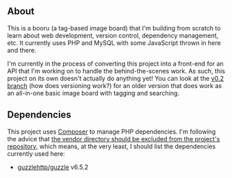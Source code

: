 ## About
This is a booru (a tag-based image board) that I'm building from scratch to learn about web development, version control, dependency management, etc. It currently uses PHP and MySQL with some JavaScript thrown in here and there. 

I'm currently in the process of converting this project into a front-end for an API that I'm working on to handle the behind-the-scenes work. As such, this project on its own doesn't actually do anything yet! You can look at the [v0.2 branch](https://github.com/boylebryce/booru/tree/v0.2) (how does versioning work?) for an older version that does work as an all-in-one basic image board with tagging and searching.

## Dependencies
This project uses [Composer](https://getcomposer.org/) to manage PHP dependencies. I'm following the advice that [the vendor directory should be excluded from the project's repository](https://getcomposer.org/doc/faqs/should-i-commit-the-dependencies-in-my-vendor-directory.md), which means, at the very least, I should list the dependencies currently used here:
- [guzzlehttp/guzzle](https://packagist.org/packages/guzzlehttp/guzzle) v6.5.2

